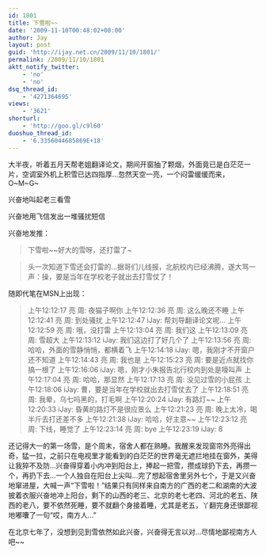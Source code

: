 ```yaml
---
id: 1801
title: 下雪啦~~
date: '2009-11-10T00:48:02+08:00'
author: Jay
layout: post
guid: 'http://ijay.net.cn/2009/11/10/1801/'
permalink: /2009/11/10/1801
aktt_notify_twitter:
    - 'no'
    - 'no'
dsq_thread_id:
    - '4271364695'
views:
    - '3621'
shorturl:
    - 'http://goo.gl/c9l60'
duoshuo_thread_id:
    - '6.3356044685869E+18'
---
```


大半夜，听着五月天帮老姐翻译论文，期间开窗抽了颗烟，外面竟已是白茫茫一片，空调室外机上积雪已达四指厚…忽然天空一亮，一个闷雷缓缓而来，O~M~G~

兴奋地叫起老三看雪

兴奋地用飞信发出一堆骚扰短信

兴奋地发推：
<blockquote>下雪啦~~好大的雪呀，还打雷了~</blockquote>
<blockquote>头一次知道下雪还会打雷的…据哥们儿线报，北航校内已经沸腾，遂大骂一声：操，要是当年在学校老子就出去打雪仗了！</blockquote>
随即代笔在MSN上出现：
<blockquote>上午12:12:17 亮 周: 夜猫子啊你
上午12:12:36 亮 周: 这么晚还不睡
上午12:12:41 亮 周: 到处骚扰
上午12:12:47 iJay: 帮刘导翻译论文呢…
上午12:12:59 亮 周: 哦，没打雷
上午12:13:04 亮 周: 我们这
上午12:13:09 亮 周: 雪超大
上午12:13:12 iJay: 我们这边打了好几个了
上午12:13:56 亮 周: 哈哈，外面的雪静悄悄，都横着飞
上午12:14:18 iJay: 嗯，我刚才不开窗户还不知道
上午12:14:43 亮 周: 我也是
上午12:15:23 亮 周: 要是近点就找你搞一根了
上午12:16:06 iJay: 嗯，刚才小朱报告北行校内到处是嚎叫声
上午12:17:04 亮 周: 哈哈，那显然
上午12:17:13 亮 周: 没见过雪的小屁孩
上午12:18:06 iJay: 曹，要是当年在学校就出去打雪仗去了
上午12:18:51 亮 周: 我晕，乌七吗黑的，打毛啊
上午12:20:24 iJay: 有路灯~~
上午12:20:33 iJay: 昏黄的路灯不是很应景么
上午12:21:23 亮 周: 晚上太冷，喝半斤去打还差不多
上午12:21:38 iJay: 哈哈，好主意~~
上午12:23:12 亮 周: 下线，睡觉了
上午12:23:14 亮 周: bye
上午12:23:19 iJay: 8</blockquote>
还记得大一的第一场雪，是个周末，宿舍人都在熟睡。我醒来发现窗帘外亮得出奇，猛一拉，之前只在电视里才能看到的白茫茫的世界毫无遮拦地挂在窗外，美得让我猝不及防…兴奋得穿着小内冲到阳台上，捧起一把雪，攒成球扔下去，再攒一个，再扔下去…一个人独自在阳台上尖叫…完了想起宿舍里另外七个，于是又兴奋地窜进屋，大喊一声“下雪啦！”结果只有同样来自南方的广西的老二和湖南的大波披着衣服兴奋地冲上阳台，剩下的山西的老三、北京的老七老四、河北的老五、陕西的老八，要不依然死睡，要不就翻个身接着睡，尤其是老五，丫翻完身还很鄙视地嘟囔了一句“哎，南方人…”

在北京七年了，没想到见到雪依然如此兴奋，兴奋得无言以对…尽情地鄙视南方人吧~~